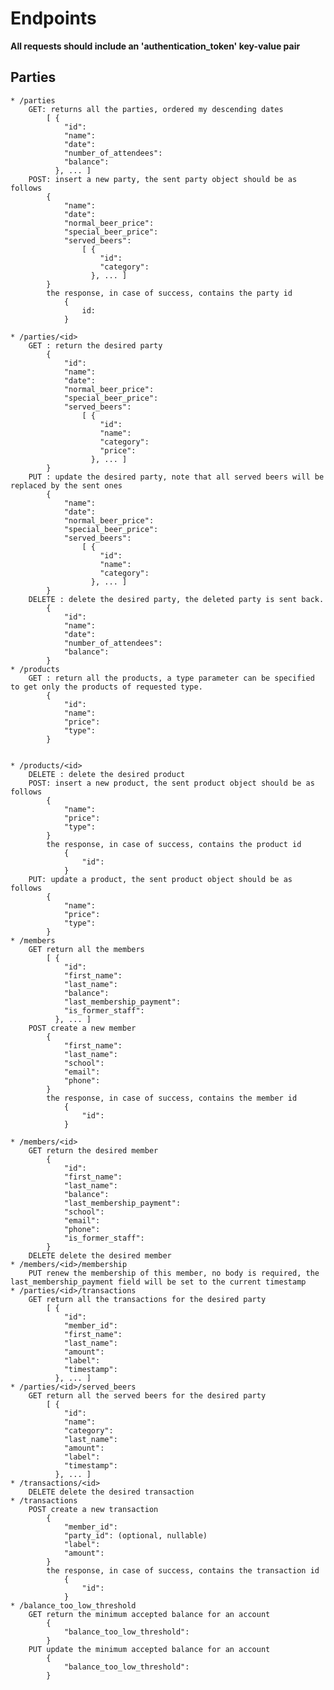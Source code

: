 # Endpoints

**All requests should include an 'authentication_token' key-value pair**  

## Parties
	* /parties  
		GET: returns all the parties, ordered my descending dates  
			[ {  
				"id":  
				"name":  
				"date":  
				"number_of_attendees":  
				"balance":  
			  }, ... ]  
		POST: insert a new party, the sent party object should be as follows  
			{
				"name":  
				"date":  
				"normal_beer_price":  
				"special_beer_price":  
				"served_beers":  
					[ {  
						"id":  
						"category":  
					  }, ... ]  
			}  
			the response, in case of success, contains the party id  
				{  
					id:  
				}  
				
	* /parties/<id>  
		GET : return the desired party
			{  
				"id":
				"name":  
				"date":  
				"normal_beer_price":  
				"special_beer_price":  
				"served_beers":  
					[ {  
						"id":  
						"name":  
						"category":
						"price":  
					  }, ... ]  
			}
		PUT : update the desired party, note that all served beers will be replaced by the sent ones
			{  
				"name":  
				"date":  
				"normal_beer_price":  
				"special_beer_price":  
				"served_beers":  
					[ {  
						"id":  
						"name":  
						"category":  
					  }, ... ]  
			}
		DELETE : delete the desired party, the deleted party is sent back.
			{  
				"id":  
				"name":  
				"date":  
				"number_of_attendees":  
				"balance":  
			}
	* /products
		GET : return all the products, a type parameter can be specified to get only the products of requested type.
			{
				"id":
				"name":
				"price":
				"type":
			}
	
		
	* /products/<id>
		DELETE : delete the desired product
		POST: insert a new product, the sent product object should be as follows  
			{
				"name":  
				"price":  
				"type":
			}  
			the response, in case of success, contains the product id  
				{  
					"id":  
				}  
		PUT: update a product, the sent product object should be as follows  
			{
				"name":  
				"price":  
				"type":
			}
	* /members
		GET return all the members	
			[ {  
				"id":  
				"first_name":  
				"last_name":  
				"balance":  
				"last_membership_payment":
				"is_former_staff":
			  }, ... ]  
		POST create a new member
			{
				"first_name":  
				"last_name":
				"school":
				"email":
				"phone":
			}
			the response, in case of success, contains the member id  
				{  
					"id":  
				}  

	* /members/<id>
		GET return the desired member	
			{  
				"id":  
				"first_name":  
				"last_name":  
				"balance":  
				"last_membership_payment":
				"school":
				"email":
				"phone":
				"is_former_staff":
			}
		DELETE delete the desired member
	* /members/<id>/membership
		PUT renew the membership of this member, no body is required, the last_membership_payment field will be set to the current timestamp
	* /parties/<id>/transactions
		GET return all the transactions for the desired party
			[ {  
				"id":  
				"member_id":
				"first_name":  
				"last_name":  
				"amount":  
				"label":
				"timestamp":
			  }, ... ]  
	* /parties/<id>/served_beers
		GET return all the served beers for the desired party
			[ {  
				"id":  
				"name":
				"category":  
				"last_name":  
				"amount":  
				"label":
				"timestamp":
			  }, ... ]  
	* /transactions/<id>
		DELETE delete the desired transaction
	* /transactions
		POST create a new transaction
			{
				"member_id":  
				"party_id": (optional, nullable)
				"label":
				"amount":
			}
			the response, in case of success, contains the transaction id  
				{  
					"id":  
				}  
	* /balance_too_low_threshold
		GET return the minimum accepted balance for an account
			{
				"balance_too_low_threshold":	
			}
		PUT update the minimum accepted balance for an account
			{
				"balance_too_low_threshold":	
			}
			
			
			
			
			
			
			
			
			
			
			
			
			
			
			
			
			
			
			
			
		
		
